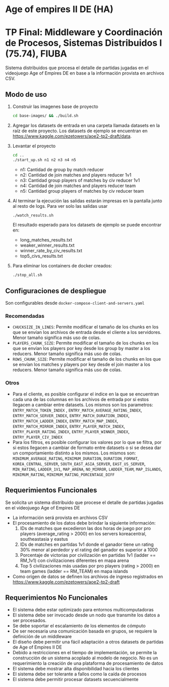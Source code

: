 # Age of empires II DE (HA)
# TP Final: Middleware y Coordinación de Procesos, Sistemas Distribuidos I (75.74), FIUBA

Sistema distribuidos que procesa el detalle de partidas jugadas en el videojuego Age of Empires DE en base a la información provista en archivos CSV.

## Modo de uso

1. Construir las imagenes base de proyecto
	```bash
	cd base-images/ && ./build.sh
	```

2. Agregar los datasets de entrada en una carpeta llamada datasets en la raíz de este proyecto. Los datasets de ejemplo se encuentran en https://www.kaggle.com/ezetowers/aoe2-tp2-draft/data.

3. Levantar el proyecto

	```bash
	cd ..
	./start_up.sh n1 n2 n3 n4 n5
	```

	* n1: Cantidad de group by match reducer
	* n2: Cantidad de join matches and players reducer 1v1
	* n3: Cantidad group players of matches by civ reducer 1v1
	* n4: Cantidad de join matches and players reducer team
	* n5: Cantidad group players of matches by civ reducer team

4. Al terminar la ejecución las salidas estarán impresas en la pantalla junto al resto de logs. Para ver solo las salidas usar

	```bash
	./watch_results.sh
	```

	El resultado esperado para los datasets de ejemplo se puede encontrar en:
	* long_matches_results.txt
	* weaker_winner_results.txt
	* winner_rate_by_civ_results.txt
	* top5_civs_results.txt

5. Para eliminar los containers de docker creados:

	```bash
	./stop_all.sh
	```

## Configuraciones de despliegue
Son configurables desde `docker-compose-client-and-servers.yaml`

### Recomendadas

* `CHUCKSIZE_IN_LINES`: Permite modificar el tamaño de los chunks en los que se envían los archivos de entrada desde el cliente a los servidores. Menor tamaño significa más uso de colas.
* `PLAYERS_CHUNK_SIZE`: Permite modificar el tamaño de los chunks en los que se envían los players por key desde los group by master a los reducers. Menor tamaño significa más uso de colas.
* `ROWS_CHUNK_SIZE`: Permite modificar el tamaño de los chunks en los que se envían los matches y players por key desde el join master a los reducers. Menor tamaño significa más uso de colas.

### Otros
* Para el cliente, es posible configurar el indice en la que se encuentran cada una de las columnas en los archivos de entrada por si estos llegacen a cambiar entre datasets. Los mismos son los parametros: `ENTRY_MATCH_TOKEN_INDEX` , `ENTRY_MATCH_AVERAGE_RATING_INDEX`, `ENTRY_MATCH_SERVER_INDEX`, `ENTRY_MATCH_DURATION_INDEX`, `ENTRY_MATCH_LADDER_INDEX`, `ENTRY_MATCH_MAP_INDEX`, `ENTRY_MATCH_MIRROR_INDEX`, `ENTRY_PLAYER_MATCH_INDEX`, `ENTRY_PLAYER_RATING_INDEX`, `ENTRY_PLAYER_WINNER_INDEX`, `ENTRY_PLAYER_CIV_INDEX`
* Para los filtros, es posible configurar los valores por lo que se filtra, por si estos llegacen a cambiar de formato entre datasets o si se desea dar un comportamiento distinto a los mismos. Los mismos son: `MINIMUM_AVERAGE_RATING`, `MINIMUM_DURATION`, `DURATION_FORMAT`, `KOREA_CENTRAL_SERVER`, `SOUTH_EAST_ASIA_SERVER`, `EAST_US_SERVER`, `MIN_RATING`, `LADDER_1V1`, `MAP_ARENA`, `NO_MIRROR`, `LADDER_TEAM`, `MAP_ISLANDS`, `MINIMUM_RATING`, `MINIMUM_RATING_PORCENTAGE_DIFF`

## Requerimientos Funcionales
Se solicita un sistema distribuido que procese el detalle de partidas jugadas en el
videojuego Age of Empires DE
- La información será provista en archivos CSV
- El procesamiento de los datos debe brindar la siguiente información:
    1. IDs de matches que excedieron las dos horas de juego por pro players
(average_rating > 2000) en los servers koreacentral, southeastasia y eastus
    2. IDs de matches en partidas 1v1 donde el ganador tiene un rating 30% menor al
perdedor y el rating del ganador es superior a 1000
    3. Porcentaje de victorias por civilización en partidas 1v1 (ladder == RM_1v1) con
civilizaciones diferentes en mapa arena
    4. Top 5 civilizaciones más usadas por pro players (rating > 2000) en team games
(ladder == RM_TEAM) en mapa islands
- Como origen de datos se definen los archivos de ingreso registrados en https://www.kaggle.com/ezetowers/aoe2-tp2-draft

## Requerimientos No Funcionales
- El sistema debe estar optimizado para entornos multicomputadoras
- El sistema debe ser invocado desde un nodo que transmite los datos a ser
procesados.
- Se debe soportar el escalamiento de los elementos de cómputo
- De ser necesaria una comunicación basada en grupos, se requiere la definición
de un middleware
- El diseño debe permitir una fácil adaptación a otros datasets de partidas de
Age of Empires II DE
- Debido a restricciones en el tiempo de implementación, se permite la
construcción de un sistema acoplado al modelo de negocio. No es un
requerimiento la creación de una plataforma de procesamiento de datos
- El sistema debe mostrar alta disponibilidad hacia los clientes
- El sistema debe ser tolerante a fallos como la caída de procesos
- El sistema debe permitir procesar datasets secuencialmente